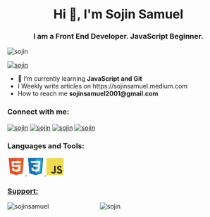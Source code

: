 <h1 align="center">Hi 👋, I'm Sojin Samuel</h1>
<h3 align="center">I am a Front End Developer. JavaScript Beginner. </h3>

<p align="left"> <img src="https://komarev.com/ghpvc/?username=SojinSamuel&label=Profile%20views&color=0e75b6&style=flat" alt="sojin" /> </p>
<p align="left"><a href="https://twitter.com/SamuelSojin" target="blank"><img src="https://img.shields.io/twitter/follow/SamuelSojin?logo=twitter&style=for-the-badge" alt="sojin" /></a></p>
<p align="left">
  <ul>
<li> 🌱 I’m currently learning <strong>JavaScript and Git</strong> </li>
<li> I Weekly write articles on https://sojinsamuel.medium.com </li>
<li> How to reach me <strong>sojinsamuel2001@gmail.com</strong></li>
</ul>

<h3 align="left">Connect with me:</h3>
<p align="left">
<a href="https://dev.to/sojinsamuel" target="blank"><img align="center" src="https://raw.githubusercontent.com/rahuldkjain/github-profile-readme-generator/master/src/images/icons/Social/devto.svg" alt="sojin" height="30" width="40" /></a>
<a href="https://twitter.com/SamuelSojin" target="blank"><img align="center" src="https://raw.githubusercontent.com/rahuldkjain/github-profile-readme-generator/master/src/images/icons/Social/twitter.svg" alt="sojin" height="30" width="40" /></a>
<a href="https://www.linkedin.com/in/sojin-samuel/" target="blank"><img align="center" src="https://raw.githubusercontent.com/rahuldkjain/github-profile-readme-generator/master/src/images/icons/Social/linked-in-alt.svg" alt="sojin" height="30" width="40" /></a>
<a href="https://stackoverflow.com/users/19531711/sojin-samuel" target="blank"><img align="center" src="https://raw.githubusercontent.com/rahuldkjain/github-profile-readme-generator/master/src/images/icons/Social/stack-overflow.svg" alt="sojin" height="30" width="40" /></a>
</p>

<h3 align="left">Languages and Tools:</h3>
<p align="left">
<a href="https://www.html.com" target="_blank" rel="noreferrer"> <img src="https://raw.githubusercontent.com/devicons/devicon/master/icons/html5/html5-original.svg" alt="Html" width="40" height="40"/>
<a href="https://www.css.com" target="_blank" rel="noreferrer"> <img src="https://raw.githubusercontent.com/devicons/devicon/master/icons/css3/css3-original.svg" alt="css" width="40" height="40"/>
<a href="https://www.javascript.com" target="_blank" rel="noreferrer"> <img src="https://raw.githubusercontent.com/devicons/devicon/master/icons/javascript/javascript-original.svg" alt="javascript" width="40" height="40"/>
</p>
  
 <h3 align="left">Support:</h3>
<p><a href="https://www.buymeacoffee.com/sojinsamuel"> <img align="left" src="https://cdn.buymeacoffee.com/buttons/v2/default-yellow.png" height="50" width="210" alt="sojinsamuel" /></a></p>

<img align="" src="https://github-readme-stats.vercel.app/api?username=SojinSamuel&show_icons=true&locale=en" alt="sojin" />

